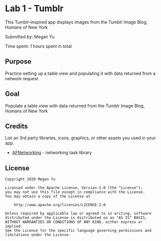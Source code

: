 # Lab 1 - Tumblr

This Tumblr-inspired app displays images from the Tumblr Image Blog, Humans of New York

Submitted by: Megan Yu

Time spent: 1 hours spent in total

## Purpose
Practice setting up a table view and populating it with data returned from a network request

## Goal
Populate a table view with data returned from the Tumblr Image Blog, Humans of New York

## Credits

List an 3rd party libraries, icons, graphics, or other assets you used in your app.

- [AFNetworking](https://github.com/AFNetworking/AFNetworking) - networking task library

## License

    Copyright 2020 Megan Yu

    Licensed under the Apache License, Version 2.0 (the "License");
    you may not use this file except in compliance with the License.
    You may obtain a copy of the License at

        http://www.apache.org/licenses/LICENSE-2.0

    Unless required by applicable law or agreed to in writing, software
    distributed under the License is distributed on an "AS IS" BASIS,
    WITHOUT WARRANTIES OR CONDITIONS OF ANY KIND, either express or implied.
    See the License for the specific language governing permissions and
    limitations under the License.
